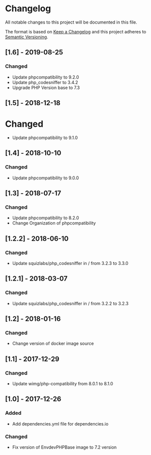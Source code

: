 # Changelog

All notable changes to this project will be documented in this file.

The format is based on [Keep a Changelog](http://keepachangelog.com/en/1.0.0/)
and this project adheres to [Semantic Versioning](http://semver.org/spec/v2.0.0.html).

## [1.6] - 2019-08-25

### Changed

- Update phpcompatibility to 9.2.0
- Update php_codesniffer to 3.4.2
- Upgrade PHP Version base to 7.3

## [1.5] - 2018-12-18

# Changed

- Update phpcompatibility to 9.1.0

## [1.4] - 2018-10-10

### Changed

- Update phpcompatibility to 9.0.0

## [1.3] - 2018-07-17

### Changed

- Update phpcompatibility to 8.2.0
- Change Organization of phpcompatibility

## [1.2.2] - 2018-06-10

### Changed

- Update squizlabs/php_codesniffer in / from 3.2.3 to 3.3.0

## [1.2.1] - 2018-03-07

### Changed

- Update squizlabs/php_codesniffer in / from 3.2.2 to 3.2.3

## [1.2] - 2018-01-16

### Changed

- Change version of docker image source

## [1.1] - 2017-12-29

### Changed

- Update wimg/php-compatibility from 8.0.1 to 8.1.0

## [1.0] - 2017-12-26

### Added

- Add dependencies.yml file for dependencies.io

### Changed

- Fix version of EnvdevPHPBase image to 7.2 version
